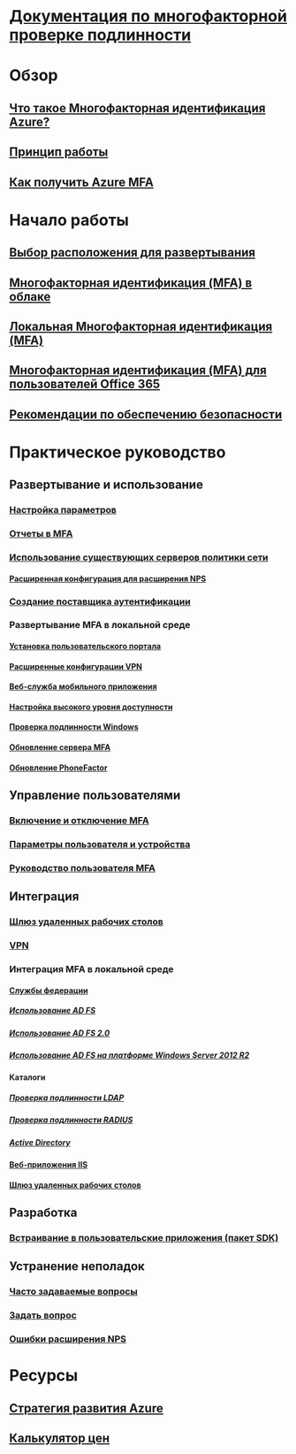 # [Документация по многофакторной проверке подлинности](index.md)

# Обзор
## [Что такое Многофакторная идентификация Azure?](../active-directory/authentication/multi-factor-authentication.md)
## [Принцип работы](../active-directory/authentication/concept-mfa-howitworks.md)
## [Как получить Azure MFA](../active-directory/authentication/concept-mfa-licensing.md)

# Начало работы
## [Выбор расположения для развертывания](../active-directory/authentication/concept-mfa-whichversion.md)
## [Многофакторная идентификация (MFA) в облаке](../active-directory/authentication/howto-mfa-getstarted.md)
## [Локальная Многофакторная идентификация (MFA)](../active-directory/authentication/howto-mfaserver-deploy.md)
## [Многофакторная идентификация (MFA) для пользователей Office 365](https://support.office.com/article/Plan-for-multi-factor-authentication-for-Office-365-Deployments-043807b2-21db-4d5c-b430-c8a6dee0e6ba)
## [Рекомендации по обеспечению безопасности](../active-directory/authentication/multi-factor-authentication-security-best-practices.md)

# Практическое руководство
## Развертывание и использование
### [Настройка параметров](../active-directory/authentication/howto-mfa-mfasettings.md)
### [Отчеты в MFA](../active-directory/authentication/howto-mfa-reporting.md)
### [Использование существующих серверов политики сети](../active-directory/authentication/howto-mfa-nps-extension.md)
#### [Расширенная конфигурация для расширения NPS](../active-directory/authentication/howto-mfa-nps-extension-advanced.md)
### [Создание поставщика аутентификации](../active-directory/authentication/concept-mfa-authprovider.md)
### Развертывание MFA в локальной среде
#### [Установка пользовательского портала](../active-directory/authentication/howto-mfaserver-deploy-userportal.md)
#### [Расширенные конфигурации VPN](../active-directory/authentication/howto-mfaserver-nps-vpn.md)
#### [Веб-служба мобильного приложения](../active-directory/authentication/howto-mfaserver-deploy-mobileapp.md)
#### [Настройка высокого уровня доступности](../active-directory/authentication/howto-mfaserver-deploy-ha.md)
#### [Проверка подлинности Windows](../active-directory/authentication/howto-mfaserver-windows.md)
#### [Обновление сервера MFA](../active-directory/authentication/howto-mfaserver-deploy-upgrade.md)
#### [Обновление PhoneFactor](../active-directory/authentication/howto-mfaserver-deploy-upgrade-pf.md)

## Управление пользователями
### [Включение и отключение MFA](../active-directory/authentication/howto-mfa-userstates.md)
### [Параметры пользователя и устройства](../active-directory/authentication/howto-mfa-userdevicesettings.md)
### [Руководство пользователя MFA](./end-user/multi-factor-authentication-end-user.md)

## Интеграция
### [Шлюз удаленных рабочих столов](../active-directory/authentication/howto-mfa-nps-extension-rdg.md)
### [VPN](../active-directory/authentication/howto-mfa-nps-extension-vpn.md)
### Интеграция MFA в локальной среде
#### [Службы федерации](../active-directory/authentication/multi-factor-authentication-get-started-adfs.md)
##### [Использование AD FS](../active-directory/authentication/howto-mfa-adfs.md)
##### [Использование AD FS 2.0](../active-directory/authentication/howto-mfaserver-adfs-2.md)
##### [Использование AD FS на платформе Windows Server 2012 R2](../active-directory/authentication/howto-mfaserver-adfs-2012.md)
#### Каталоги
##### [Проверка подлинности LDAP](../active-directory/authentication/howto-mfaserver-dir-ldap.md)
##### [Проверка подлинности RADIUS](../active-directory/authentication/howto-mfaserver-dir-radius.md)
##### [Active Directory](../active-directory/authentication/howto-mfaserver-dir-ad.md)
#### [Веб-приложения IIS](../active-directory/authentication/howto-mfaserver-iis.md)
#### [Шлюз удаленных рабочих столов](../active-directory/authentication/howto-mfaserver-nps-rdg.md)

## Разработка
### [Встраивание в пользовательские приложения (пакет SDK)](../active-directory/authentication/howto-mfa-sdk.md)

## Устранение неполадок
### [Часто задаваемые вопросы](../active-directory/authentication/multi-factor-authentication-faq.md)
### [Задать вопрос](https://social.msdn.microsoft.com/Forums/newthread?category=windowsazureplatform&forum=windowsazureactiveauthentication&prof=required)
### [Ошибки расширения NPS](../active-directory/authentication/howto-mfa-nps-extension-errors.md)

# Ресурсы
## [Стратегия развития Azure](https://azure.microsoft.com/roadmap/?category=security-identity)
## [Калькулятор цен](https://azure.microsoft.com/pricing/calculator/)
